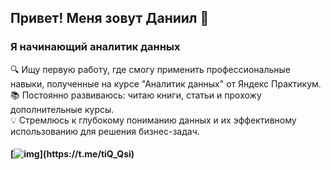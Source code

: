 ## Привет! Меня зовут Даниил 👋

### Я начинающий аналитик данных

🔍 Ищу первую работу, где смогу применить профессиональные навыки, полученные на курсе "Аналитик данных" от Яндекс Практикум.  
📚 Постоянно развиваюсь: читаю книги, статьи и прохожу дополнительные курсы.  
💡 Стремлюсь к глубокому пониманию данных и их эффективному использованию для решения бизнес-задач.  

#### [![img]([https://github.githubassets.com/images/modules/logos_page/GitHub-Mark.png](https://icons8.com/icon/EWzVSK2hyV9H/telegram-app))](https://t.me/tiQ_Qsi)




